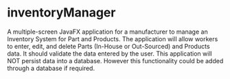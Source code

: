 # inventoryManager


A multiple-screen JavaFX application for a manufacturer to manage an Inventory System for Part and Products. The application will allow workers to enter, edit, and delete Parts (In-House or Out-Sourced) and Products data. It should validate the data entered by the user. This application will NOT persist data into a database. However this functionality could be added through a  database if required. 
